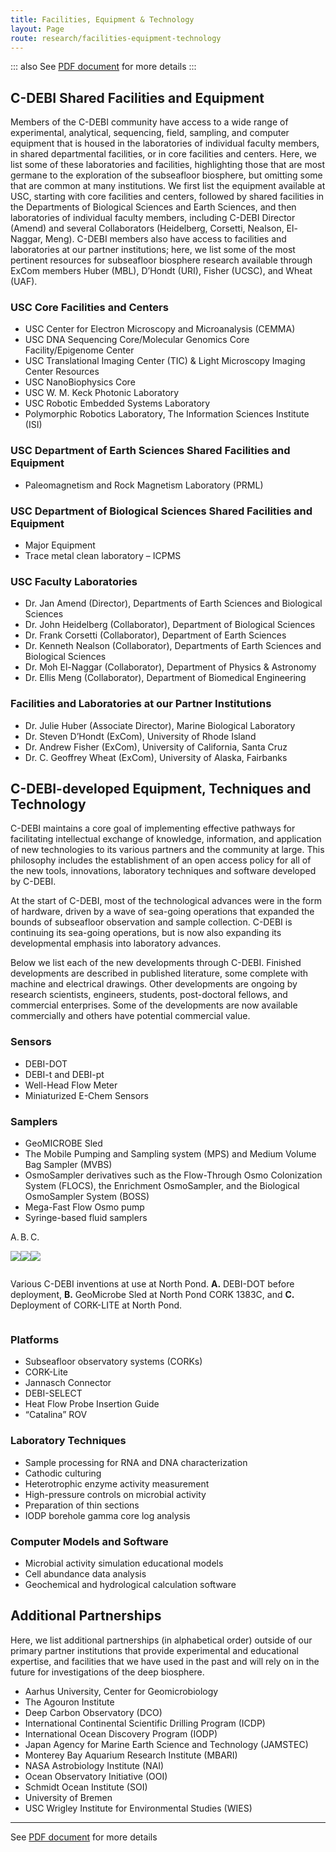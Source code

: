 ```yaml
---
title: Facilities, Equipment & Technology
layout: Page
route: research/facilities-equipment-technology
---
```


::: also
See [PDF document](http://www.darkenergybiosphere.org/wp-content/uploads/docs/C-DEBI%20Shared%20Resources%20and%20Facilities.pdf) for more details
:::

## C-DEBI Shared Facilities and Equipment

Members of the C-DEBI community have access to a wide range of experimental, analytical, sequencing, field, sampling, and computer equipment that is housed in the laboratories of individual faculty members, in shared departmental facilities, or in core facilities and centers. Here, we list some of these laboratories and facilities, highlighting those that are most germane to the exploration of the subseafloor biosphere, but omitting some that are common at many institutions. We first list the equipment available at USC, starting with core facilities and centers, followed by shared facilities in the Departments of Biological Sciences and Earth Sciences, and then laboratories of individual faculty members, including C-DEBI Director (Amend) and several Collaborators (Heidelberg, Corsetti, Nealson, El-Naggar, Meng). C-DEBI members also have access to facilities and laboratories at our partner institutions; here, we list some of the most pertinent resources for subseafloor biosphere research available through ExCom members Huber (MBL), D’Hondt (URI), Fisher (UCSC), and Wheat (UAF).

### USC Core Facilities and Centers

*   USC Center for Electron Microscopy and Microanalysis (CEMMA)
*   USC DNA Sequencing Core/Molecular Genomics Core Facility/Epigenome Center
*   USC Translational Imaging Center (TIC) & Light Microscopy Imaging Center Resources
*   USC NanoBiophysics Core
*   USC W. M. Keck Photonic Laboratory
*   USC Robotic Embedded Systems Laboratory
*   Polymorphic Robotics Laboratory, The Information Sciences Institute (ISI)

### USC Department of Earth Sciences Shared Facilities and Equipment

*   Paleomagnetism and Rock Magnetism Laboratory (PRML)

### USC Department of Biological Sciences Shared Facilities and Equipment

*   Major Equipment
*   Trace metal clean laboratory – ICPMS

### USC Faculty Laboratories

*   Dr. Jan Amend (Director), Departments of Earth Sciences and Biological Sciences
*   Dr. John Heidelberg (Collaborator), Department of Biological Sciences
*   Dr. Frank Corsetti (Collaborator), Department of Earth Sciences
*   Dr. Kenneth Nealson (Collaborator), Departments of Earth Sciences and Biological Sciences
*   Dr. Moh El-Naggar (Collaborator), Department of Physics & Astronomy
*   Dr. Ellis Meng (Collaborator), Department of Biomedical Engineering

### Facilities and Laboratories at our Partner Institutions

*   Dr. Julie Huber (Associate Director), Marine Biological Laboratory
*   Dr. Steven D’Hondt (ExCom), University of Rhode Island
*   Dr. Andrew Fisher (ExCom), University of California, Santa Cruz
*   Dr. C. Geoffrey Wheat (ExCom), University of Alaska, Fairbanks

## C-DEBI-developed Equipment, Techniques and Technology

C-DEBI maintains a core goal of implementing effective pathways for facilitating intellectual exchange of knowledge, information, and application of new technologies to its various partners and the community at large. This philosophy includes the establishment of an open access policy for all of the new tools, innovations, laboratory techniques and software developed by C-DEBI.

At the start of C-DEBI, most of the technological advances were in the form of hardware, driven by a wave of sea-going operations that expanded the bounds of subseafloor observation and sample collection. C-DEBI is continuing its sea-going operations, but is now also expanding its developmental emphasis into laboratory advances.

Below we list each of the new developments through C-DEBI. Finished developments are described in published literature, some complete with machine and electrical drawings. Other developments are ongoing by research scientists, engineers, students, post-doctoral fellows, and commercial enterprises. Some of the developments are now available commercially and others have potential commercial value.

### Sensors

*   DEBI-DOT
*   DEBI-t and DEBI-pt
*   Well-Head Flow Meter
*   Miniaturized E-Chem Sensors

### Samplers

*   GeoMICROBE Sled
*   The Mobile Pumping and Sampling system (MPS) and Medium Volume Bag Sampler (MVBS)
*   OsmoSampler derivatives such as the Flow-Through Osmo Colonization System (FLOCS), the Enrichment OsmoSampler, and the Biological OsmoSampler System (BOSS)
*   Mega-Fast Flow Osmo pump
*   Syringe-based fluid samplers


<div style="display: flex; flex-direction: column;">
<div style="display: flex;">
<div>A.

![](http://www.darkenergybiosphere.org/wp-content/uploads/tools_DEBI-Dot.jpg)
</div>
<div>B.

![](http://www.darkenergybiosphere.org/wp-content/uploads/tools_GeoMicrobe.jpg)
</div>
<div>C.

![](http://www.darkenergybiosphere.org/wp-content/uploads/tools_CORK-Lite.jpeg)
</div>
</div>
<div>

Various C-DEBI inventions at use at North Pond. **A.** DEBI-DOT before deployment, **B.** GeoMicrobe Sled at North Pond CORK 1383C, and **C.** Deployment of CORK-LITE at North Pond.
</div>
</div>

### Platforms

*   Subseafloor observatory systems (CORKs)
*   CORK-Lite
*   Jannasch Connector
*   DEBI-SELECT
*   Heat Flow Probe Insertion Guide
*   “Catalina” ROV

### Laboratory Techniques

*   Sample processing for RNA and DNA characterization
*   Cathodic culturing
*   Heterotrophic enzyme activity measurement
*   High-pressure controls on microbial activity
*   Preparation of thin sections
*   IODP borehole gamma core log analysis

### Computer Models and Software

*   Microbial activity simulation educational models
*   Cell abundance data analysis
*   Geochemical and hydrological calculation software

## Additional Partnerships

Here, we list additional partnerships (in alphabetical order) outside of our primary partner institutions that provide experimental and educational expertise, and facilities that we have used in the past and will rely on in the future for investigations of the deep biosphere.

*   Aarhus University, Center for Geomicrobiology
*   The Agouron Institute
*   Deep Carbon Observatory (DCO)
*   International Continental Scientific Drilling Program (ICDP)
*   International Ocean Discovery Program (IODP)
*   Japan Agency for Marine Earth Science and Technology (JAMSTEC)
*   Monterey Bay Aquarium Research Institute (MBARI)
*   NASA Astrobiology Institute (NAI)
*   Ocean Observatory Initiative (OOI)
*   Schmidt Ocean Institute (SOI)
*   University of Bremen
*   USC Wrigley Institute for Environmental Studies (WIES)

---
See [PDF document](http://www.darkenergybiosphere.org/wp-content/uploads/docs/C-DEBI%20Shared%20Resources%20and%20Facilities.pdf) for more details
